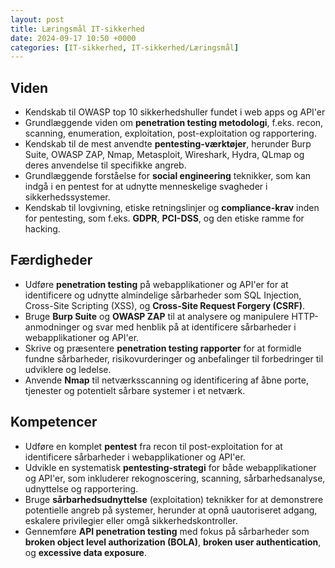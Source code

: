 ```yaml
---
layout: post
title: Læringsmål IT-sikkerhed
date: 2024-09-17 10:50 +0000
categories: [IT-sikkerhed, IT-sikkerhed/Læringsmål]
---
```


## Viden

- Kendskab til OWASP top 10 sikkerhedshuller fundet i web apps og API'er
- Grundlæggende viden om **penetration testing metodologi**, f.eks. recon, scanning, enumeration, exploitation, post-exploitation og rapportering.
- Kendskab til de mest anvendte **pentesting-værktøjer**, herunder Burp Suite, OWASP ZAP, Nmap, Metasploit, Wireshark, Hydra, QLmap og deres anvendelse til specifikke angreb.
- Grundlæggende forståelse for **social engineering** teknikker, som kan indgå i en pentest for at udnytte menneskelige svagheder i sikkerhedssystemer.
- Kendskab til lovgivning, etiske retningslinjer og **compliance-krav** inden for pentesting, som f.eks. **GDPR**, **PCI-DSS**, og den etiske ramme for hacking.

## Færdigheder

- Udføre **penetration testing** på webapplikationer og API'er for at identificere og udnytte almindelige sårbarheder som SQL Injection, Cross-Site Scripting (XSS), og **Cross-Site Request Forgery (CSRF)**.
- Bruge **Burp Suite** og **OWASP ZAP** til at analysere og manipulere HTTP-anmodninger og svar med henblik på at identificere sårbarheder i webapplikationer og API'er.
- Skrive og præsentere **penetration testing rapporter** for at formidle fundne sårbarheder, risikovurderinger og anbefalinger til forbedringer til udviklere og ledelse.
- Anvende **Nmap** til netværksscanning og identificering af åbne porte, tjenester og potentielt sårbare systemer i et netværk.

##   Kompetencer

- Udføre en komplet **pentest** fra recon til post-exploitation for at identificere sårbarheder i webapplikationer og API'er.
- Udvikle en systematisk **pentesting-strategi** for både webapplikationer og API'er, som inkluderer rekognoscering, scanning, sårbarhedsanalyse, udnyttelse og rapportering.
- Bruge **sårbarhedsudnyttelse** (exploitation) teknikker for at demonstrere potentielle angreb på systemer, herunder at opnå uautoriseret adgang, eskalere privilegier eller omgå sikkerhedskontroller.
- Gennemføre **API penetration testing** med fokus på sårbarheder som **broken object level authorization (BOLA)**, **broken user authentication**, og **excessive data exposure**.
